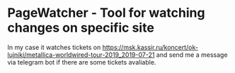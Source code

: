 # PageWatcher - Tool for watching changes on specific site

In my case it watches tickets on https://msk.kassir.ru/koncert/ok-lujniki/metallica-worldwired-tour-2019_2019-07-21 and send me a message via telegram bot if there are some tickets avaliable.
